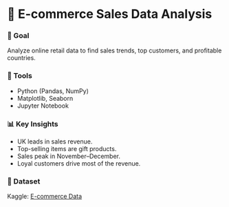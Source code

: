 # 🛒 E-commerce Sales Data Analysis

### 🎯 Goal
Analyze online retail data to find sales trends, top customers, and profitable countries.

### 🧰 Tools
- Python (Pandas, NumPy)
- Matplotlib, Seaborn
- Jupyter Notebook

### 📊 Key Insights
- UK leads in sales revenue.
- Top-selling items are gift products.
- Sales peak in November–December.
- Loyal customers drive most of the revenue.

### 📁 Dataset
Kaggle: [E-commerce Data](https://www.kaggle.com/datasets/carrie1/ecommerce-data)
